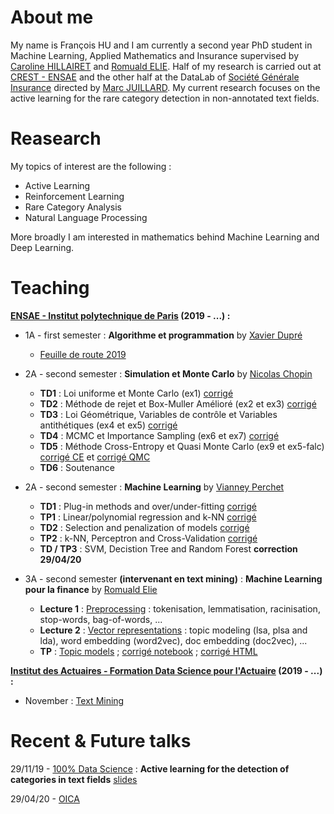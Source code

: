 # About me

My name is François HU and I am currently a second year PhD student in Machine Learning, Applied Mathematics and Insurance supervised by [Caroline HILLAIRET](https://sites.google.com/site/carolinehillairet/home) and [Romuald ELIE](https://perso.math.u-pem.fr/elie.romuald/elie.html). Half of my research is carried out at [CREST - ENSAE](http://crest.science/) and the other half at the DataLab of [Société Générale Insurance](https://www.assurances.societegenerale.com/fr/) directed by [Marc JUILLARD](https://www.researchgate.net/profile/Marc_Juillard). My current research focuses on the active learning for the rare category detection in non-annotated text fields.

# Reasearch

My topics of interest are the following :
- Active Learning
- Reinforcement Learning
- Rare Category Analysis
- Natural Language Processing

More broadly I am interested in mathematics behind Machine Learning and Deep Learning.

# Teaching

**[ENSAE - Institut polytechnique de Paris](https://www.ensae.fr/) (2019 - ...) :**

- 1A - first semester : **Algorithme et programmation** by [Xavier Dupré](http://www.xavierdupre.fr/)
  - [Feuille de route 2019](http://www.xavierdupre.fr/app/ensae_teaching_cs/helpsphinx3/questions/route_1A_2019.html#l-feuille-de-route-2019-1a)


- 2A - second semester : **Simulation et Monte Carlo** by [Nicolas Chopin](https://sites.google.com/site/nicolaschopinstatistician/)
  - **TD1** : Loi uniforme et Monte Carlo (ex1) [corrigé](teaching/2A-monte-carlo/TD1_corr.R)
  - **TD2** : Méthode de rejet et Box-Muller Amélioré (ex2 et ex3) [corrigé](teaching/2A-monte-carlo/TD2_code_corr.html)
  - **TD3** : Loi Géométrique, Variables de contrôle et Variables antithétiques (ex4 et ex5) [corrigé](teaching/2A-monte-carlo/2A-monte-carlo/TD3_code_corr.html)
  - **TD4** : MCMC et Importance Sampling (ex6 et ex7) [corrigé](teaching/2A-monte-carlo/TD4_code_corr.html)
  - **TD5** : Méthode Cross-Entropy et Quasi Monte Carlo (ex9 et ex5-falc) [corrigé CE](teaching/2A-monte-carlo/TD5_code_corr.html) et [corrigé QMC](teaching/2A-monte-carlo/quasi_monte_carlo.Rmd)
  - **TD6** : Soutenance
  
  
- 2A - second semester : **Machine Learning** by [Vianney Perchet](https://sites.google.com/site/vianneyperchet/)
  - **TD1** : Plug-in methods and over/under-fitting [corrigé](teaching/2A-machine-learning/TD1_Intro_ML_Corrig_.pdf)
  - **TP1** : Linear/polynomial regression and k-NN [corrigé](teaching/2A-machine-learning/TD1_TP1_corr.html)
  - **TD2** : Selection and penalization of models [corrigé](teaching/2A-machine-learning/correction_TD2.pdf)
  - **TP2** : k-NN, Perceptron and Cross-Validation [corrigé](teaching/2A-machine-learning/TP2_corr.html)
  - **TD / TP3** : SVM, Decistion Tree and Random Forest **correction 29/04/20**



- 3A - second semester **(intervenant en text mining)** : **Machine Learning pour la finance** by [Romuald Elie](https://perso.math.u-pem.fr/elie.romuald/elie.html)
  - **Lecture 1** : [Preprocessing](teaching/3A-machine-learning-finance/Introduction.slides.html) : tokenisation, lemmatisation, racinisation, stop-words, bag-of-words, ...
  - **Lecture 2** : [Vector representations](teaching/3A-machine-learning-finance/Representations_vectorielles.slides.html) : topic modeling (lsa, plsa and lda), word embedding (word2vec), doc embedding (doc2vec), ...
  - **TP** : [Topic models](teaching/3A-machine-learning-finance/TP_topic_modeling.ipynb) ; [corrigé notebook](teaching/3A-machine-learning-finance/TP_topic_modeling_corr.ipynb) ; [corrigé HTML](teaching/3A-machine-learning-finance/TP_topic_modeling_corr.slides.html)


**[Institut des Actuaires - Formation Data Science pour l'Actuaire](https://www.institutdesactuaires.com/article/dsa-1123) (2019 - ...) :**
- November : [Text Mining](https://github.com/curiousML/DSA)

# Recent & Future talks

29/11/19 - [100% Data Science](https://www.institutdesactuaires.com/se-documenter/supports-des-presentations/100-data-science-128) : **Active learning for the detection of categories in text fields** [slides](talks/100DS.pdf)

29/04/20 - [OICA](https://oica.univ-lyon1.fr/)

